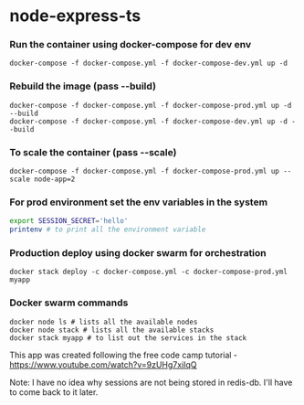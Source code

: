 # node-express-ts

### Run the container using docker-compose for dev env

```docker
docker-compose -f docker-compose.yml -f docker-compose-dev.yml up -d
```

### Rebuild the image (pass --build)

```docker 
docker-compose -f docker-compose.yml -f docker-compose-prod.yml up -d --build
docker-compose -f docker-compose.yml -f docker-compose-dev.yml up -d --build
```

### To scale the container (pass --scale)

```docker
docker-compose -f docker-compose.yml -f docker-compose-prod.yml up --scale node-app=2
```

### For prod environment set the env variables in the system

```bash
export SESSION_SECRET='hello'
printenv # to print all the environment variable
```
### Production deploy using docker swarm for orchestration

```docker
docker stack deploy -c docker-compose.yml -c docker-compose-prod.yml myapp
```

### Docker swarm commands

```docker
docker node ls # lists all the available nodes
docker node stack # lists all the available stacks
docker stack myapp # to list out the services in the stack
```

This app was created following the free code camp tutorial - https://www.youtube.com/watch?v=9zUHg7xjIqQ

Note: I have no idea why sessions are not being stored in redis-db. I'll have to come back to it later.